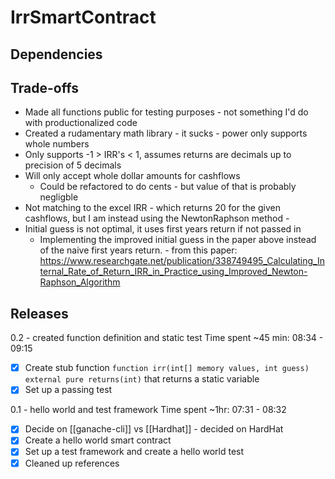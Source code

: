 # IrrSmartContract

## Dependencies

## Trade-offs
- Made all functions public for testing purposes - not something I'd do with productionalized code
- Created a rudamentary math library - it sucks - power only supports whole numbers
- Only supports -1 > IRR's < 1, assumes returns are decimals up to precision of 5 decimals
- Will only accept whole dollar amounts for cashflows
	- Could be refactored to do cents - but value of that is probably negligble
- Not matching to the excel IRR - which returns 20 for the given cashflows, but I am instead using the NewtonRaphson method - 
- Initial guess is not optimal, it uses first years return if not passed in
	- Implementing the improved initial guess in the paper above instead of the naive first years return. - from this paper: https://www.researchgate.net/publication/338749495_Calculating_Internal_Rate_of_Return_IRR_in_Practice_using_Improved_Newton-Raphson_Algorithm

## Releases
0.2 - created function definition and static test
Time spent ~45 min: 08:34 - 09:15
- [x] Create stub function `function irr(int[] memory values, int guess) external pure returns(int)` that returns a static variable
- [x] Set up a passing test

0.1 - hello world and test framework
Time spent ~1hr: 07:31 - 08:32
- [x] Decide on [[ganache-cli]] vs [[Hardhat]] - decided on HardHat
- [x] Create a hello world smart contract
- [x] Set up a test framework and create a hello world test
- [x] Cleaned up references
